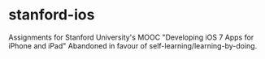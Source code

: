 stanford-ios
============

Assignments for Stanford University's MOOC "Developing iOS 7 Apps for iPhone and iPad"
Abandoned in favour of self-learning/learning-by-doing.
